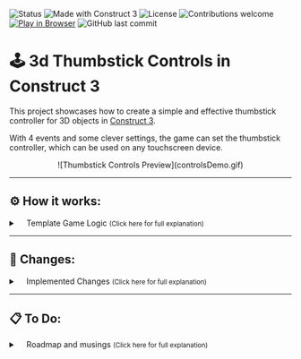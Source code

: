 <a id="readme-top"></a>

![Status](https://img.shields.io/badge/status-under--development-yellow)
![Made with Construct 3](https://img.shields.io/badge/built%20with-Construct%203-blue?logo=construct3)
![License](https://img.shields.io/badge/license-TBD-lightgrey)
![Contributions welcome](https://img.shields.io/badge/contributions-welcome-brightgreen)
[![Play in Browser](https://img.shields.io/badge/Play--Now-Browser-green?logo=google-chrome&logoColor=white)](https://<your-username>.github.io/WordGame/)
![GitHub last commit](https://img.shields.io/github/last-commit/hielo777/3dThumbstickControls)

# 🕹️ 3d Thumbstick Controls in Construct 3

This project showcases how to create a simple and effective thumbstick controller for 3D objects in [Construct 3](https://www.construct.net/en).

With 4 events and some clever settings, the game can set the thumbstick controller, which can be used on any touchscreen device.

<p align="center"> ![Thumbstick Controls Preview](controlsDemo.gif)  </p>

***

 ## ⚙️ How it works:

<details>
<summary>&nbsp;&nbsp;&nbsp;&nbsp;Template Game Logic <small>(Click here for full explanation)</small></summary>

The entire system relies on the interaction of 2 different Construct objects:
- The sprite named **thumbstick01**
- The 8 instances of the sprite named **directionMarker**

The **thumbstick01** has the *"Drag and Drop"* behavior and can be moved on the screen by the player.

The 8 **directionMarker** sprites are set in a circle around **thumbstick01** at 45-degree inclination difference. 

Each **directionMarker** has 2 *Instance Variables:* vx and vy. These variables have 3 possible values: -1, 0, and 1. Each combination indicates the movement in the x and y direction that every **directionMarker** represents.

When the player moves **thumbstick01**, C3 determines which **directionMarker** is closest and uses the vx and vy variables to calculate the correct movement direction for the 3D object **Player3D**:

In the third event, C3 takes the *Instance Variable* vx, multiplies it by the speedPlayer variable, and assigns the result to **Player3D**’s *8Direction* Vector X.
The same process is repeated with vy, producing the value for **Player3D**’s *8Direction* Vector Y.

Together, these two values define the movement direction of the **Player3D** object.

<p align="right">(<a href="#readme-top">back to top</a>)</p>
</details>

***

## 🔀 Changes:
<details>
<summary>&nbsp;&nbsp;&nbsp;&nbsp;Implemented Changes <small>(Click here for full explanation)</small></summary>

- [x] The `Basic Version` folder includes two builds that focus exclusively on thumbstick functionality, with slopes and other refinements removed. These streamlined versions are designed for easier integration into other games

- [x] Moved all the html files to the `html export files` folder for easier project navigation

- [x] Basic thumbstick functionality

- [x] Added tiled background to highlight 3D object movement

- [x] Improved the rotation of the 3D object reflecting the thumbstick movement

- [x] Added solid objects. This is to showcase the basics of a possible 3D-based game using the thumbstick

- [x] Added basic 3D slopes functionalities.
> The initial 3D slopes projects can be found at: https://github.com/hielo777/3DSlopes

- [x] Eliminated the older Player object from the screen to make it less intrusive

- [x] Re-created the exported game files

- [x] Adding basic camera support, allowing the player to change the distance of the camera to the Player3D object, and also to change the altitude of the camera

- [x] Adding a minimum distance and height for the camera controls to avoid weird angles and keep the game playable

- [x] Adding a maximum distance and height for the camera controls to avoid weird angles and keep the game playable. The maximums can be adjusted with the variables maxCameraDistance and maxCameraHeight.

- [x] Adding "diagonal camera controls" that allow for modifying the height and distance of the camera at the same time. The logic for these diagonal controls is similar the one used to control the movement of the Player3D object, using a combination of the instance variables to modify the Y and Z attributes of the 3DCamera.

<p align="right">(<a href="#readme-top">back to top</a>)</p>

</details>

***

## 📋 To Do:
<details>
<summary>&nbsp;&nbsp;&nbsp;&nbsp;Roadmap and musings <small>(Click here for full explanation)</small></summary>

- [ ] Add second thumbstick functionality. Perhaps to control the camera to orbit the 3D object representing the main character.
>> This item is in progress. You can see the finished list above, and some camera control functionality has been added.

- [ ] Add comments to the .c3p document to clarify functionality

- [ ] Improve the slopes functionality to:
> Allow the player jump
> Allow the player go to multiple levels
> Better support for going up and down the slopes. Currently is quite basic and the player can get stuck in the wrong height after leaving a slope on the side

<p align="right">(<a href="#readme-top">back to top</a>)</p>
</details>
